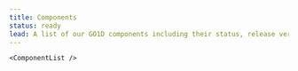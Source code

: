 ```yaml
---
title: Components
status: ready
lead: A list of our GO1D components including their status, release version and a link to the corresponding Figma file.
---
```


```!jsx
<ComponentList />
```
